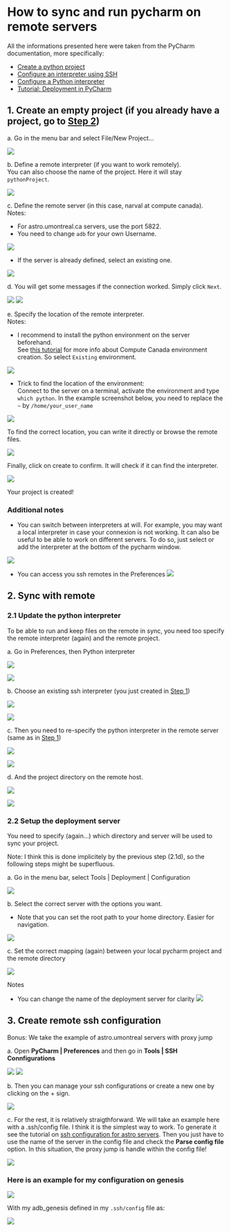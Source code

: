 # How to sync and run pycharm on remote servers

All the informations presented here were taken from the PyCharm documentation, more specifically:
- [Create a python project](https://www.jetbrains.com/help/pycharm/creating-empty-project.html#78cd71c7)
- [Configure an interpreter using SSH](https://www.jetbrains.com/help/pycharm/configuring-remote-interpreters-via-ssh.html)
- [Configure a Python interpreter](https://www.jetbrains.com/help/pycharm/configuring-python-interpreter.html)
- [Tutorial: Deployment in PyCharm](https://www.jetbrains.com/help/pycharm/tutorial-deployment-in-product.html#mapping-tab) 

## 1. Create an empty project (if you already have a project, go to [Step 2](#2-sync-with-remote))
a. Go in the menu bar and select File/New Project...

![](images/pycharm_remote_and_package_development/step01.png)


b. Define a remote interpreter (if you want to work remotely).  
You can also choose the name of the project. Here it will stay `pythonProject`.

![](images/pycharm_remote_and_package_development/step02.png)

c. Define the remote server (in this case, narval at compute canada).  
Notes:
 * For astro.umontreal.ca servers, use the port 5822.
 * You need to change `adb` for your own Username.

![](images/pycharm_remote_and_package_development/step03.png)

 * If the server is already defined, select an existing one.

![](images/pycharm_remote_and_package_development/step03b.png)

d. You will get some messages if the connection worked. Simply click `Next`.

![](images/pycharm_remote_and_package_development/step04.png)
![](images/pycharm_remote_and_package_development/step05.png)

e. Specify the location of the remote interpreter.  
Notes:
 * I recommend to install the python environment on the server beforehand.  
 See [this tutorial](https://docs.alliancecan.ca/wiki/Python/fr#Cr.C3.A9er_et_utiliser_un_environnement_virtuel) for more info about Compute Canada environment creation.  So select `Existing` environment.
 
![](images/pycharm_remote_and_package_development/step08.png)
 
 * Trick to find the location of the environment:  
 Connect to the server on a terminal, activate the environment and type `which python`. In the example screenshot below,  you need to replace the `~` by `/home/your_user_name`
 
![](images/pycharm_remote_and_package_development/step07.png)
 
 To find the correct location, you can write it directly or browse the remote files.
 
![](images/pycharm_remote_and_package_development/step09.png)

Finally, click on create to confirm. It will check if it can find the interpreter.

![](images/pycharm_remote_and_package_development/step10.png)

Your project is created!

### Additional notes
- You can switch between interpreters at will. For example, you may want a local interpreter in case your connexion is not working. It can also be useful to be able to work on different servers. To do so, just select or add the interpreter at the bottom of the pycharm window.

![](images/pycharm_remote_and_package_development/step11.png)

- You can access you ssh remotes in the Preferences
![](images/pycharm_remote_and_package_development/see_remotes.png)

## 2. Sync with remote

### 2.1 Update the python interpreter
To be able to run and keep files on the remote in sync, you need too specify the remote interpreter (again) and the remote project.

a. Go in Preferences, then Python interpreter

![](images/pycharm_remote_and_package_development/step12.png)

![](images/pycharm_remote_and_package_development/step13.png)

b. Choose an existing ssh interpreter (you just created in [Step 1](#1-create-an-empty-project))

![](images/pycharm_remote_and_package_development/step14.png)

![](images/pycharm_remote_and_package_development/step15.png)

c. Then you need to re-specify the python interpreter in the remote server (same as in [Step 1](#1-create-an-empty-project))

![](images/pycharm_remote_and_package_development/step17.png)

![](images/pycharm_remote_and_package_development/step18.png)

d. And the project directory on the remote host.

![](images/pycharm_remote_and_package_development/step19.png)

![](images/pycharm_remote_and_package_development/step20.png)

### 2.2 Setup the deployment server
You need to specify (again...) which directory and server will be used to sync your project.

Note: I think this is done implicitely by the previous step (2.1d), so the following steps might be superfluous.

a. Go in the menu bar, select Tools | Deployment | Configuration

![](images/pycharm_remote_and_package_development/step22.png)

b. Select the correct server with the options you want.
 * Note that you can set the root path to your home directory. Easier for navigation.

![](images/pycharm_remote_and_package_development/step23.png)

c. Set the correct mapping (again) between your local pycharm project and the remote directory

![](images/pycharm_remote_and_package_development/step24.png)

Notes
 * You can change the name of the deployment server for clarity
![](images/pycharm_remote_and_package_development/rename.png)

## 3. Create remote ssh configuration
Bonus: We take the example of astro.umontreal servers with proxy jump

a. Open **PyCharm | Preferences** and then go in **Tools | SSH Connfigurations**

![](images/use_pycharm_with_remote/step25.png)
![](images/use_pycharm_with_remote/step26.png)

b. Then you can manage your ssh configurations or create a new one by clicking on the + sign.

![](images/use_pycharm_with_remote/step27.png)

c. For the rest, it is relatively straigthforward. We will take an example here with a .ssh/config file. I think it is the simplest way to work. To generate it see the  tutorial on [ssh configuration for astro servers](ssh_config_on_astro_servers.md). Then you just have to use the name of the server in the config file and check the **Parse config file** option. In this situation, the proxy jump is handle within the config file!

![](images/use_pycharm_with_remote/step28.png)


### Here is an example for my configuration on genesis

![](images/use_pycharm_with_remote/step29.png)

With my adb_genesis defined in my  `.ssh/config` file as:

![](images/use_pycharm_with_remote/step30.png)



